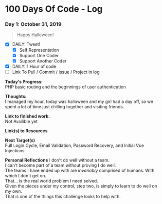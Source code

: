# 100 Days Of Code - Log  

### Day 1: October 31, 2019  

> Happy Halloween!  

- [x] DAILY: Tweet!
  - [x] Self Representation
  - [x] Support One Coder
  - [x] Support Another Coder
- [x] DAILY: 1 Hour of code
- [ ] Link To Pull / Commit / Issue / Project in log

**Today's Progress**:  
PHP basic routing and the beginnings of user authentication

**Thoughts:**  
  I managed my hour, today was halloween and my girl had a day off, so we spent a lot of time just chilling together and visiting friends. 

**Link to finished work:**  
 Not Availible yet

**Link(s) to Resources**  

**Next Target(s)**  
Full Login Cycle, Email Validation, Password Recovery, and Initial Vue Injections

**Personal Reflections**
  I don't do well without a team.  
  I can't become part of a team without proving I do well.  
  The teams I have ended up with are _invariably_ comprised of humans. With which I don't get on.  
  That... is the real world problem I need solved.  
  Given the pieces under my control, step two, is simply to learn to do well on my own.  
  That is one of the things this challenge looks to help with.  
